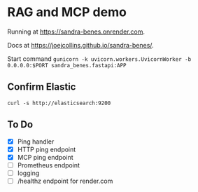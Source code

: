 # RAG and MCP demo

Running at <https://sandra-benes.onrender.com>.

Docs at <https://joejcollins.github.io/sandra-benes/>.

Start command `gunicorn -k uvicorn.workers.UvicornWorker -b 0.0.0.0:$PORT sandra_benes.fastapi:APP`

## Confirm Elastic

`curl -s http://elasticsearch:9200`

## To Do

- [x] Ping handler
- [x] HTTP ping endpoint
- [x] MCP ping endpoint
- [ ] Prometheus endpoint
- [ ] logging
- [ ] /healthz endpoint for render.com
